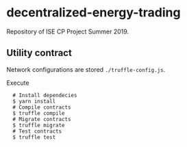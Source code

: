 # decentralized-energy-trading

Repository of ISE CP Project Summer 2019.

## Utility contract

Network configurations are stored `./truffle-config.js`.

Execute

```shell
  # Install dependecies
  $ yarn install
  # Compile contracts
  $ truffle compile
  # Migrate contracts
  $ truffle migrate
  # Test contracts
  $ truffle test
```
